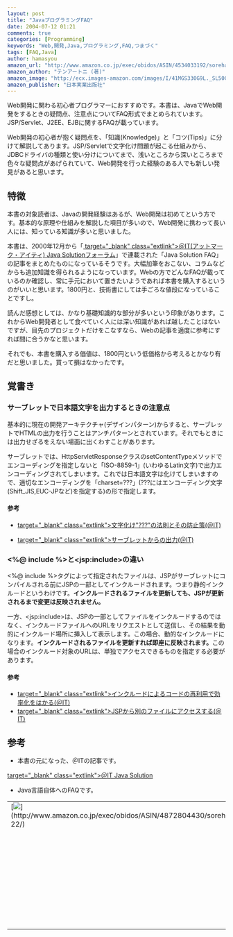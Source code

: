 ```yaml
---
layout: post
title: "JavaプログラミングFAQ"
date: 2004-07-12 01:21
comments: true
categories: [Programming]
keywords: "Web,開発,Java,プログラミング,FAQ,つまづく"
tags: [FAQ,Java]
author: hamasyou
amazon_url: "http://www.amazon.co.jp/exec/obidos/ASIN/4534033192/sorehabooks-22"
amazon_author: "テンアートニ (著)"
amazon_image: "http://ecx.images-amazon.com/images/I/41MGS330G9L._SL500_AA300_.jpg"
amazon_publisher: "日本実業出版社"
---
```


Web開発に関わる初心者プログラマーにおすすめです。本書は、JavaでWeb開発をするときの疑問点、注意点についてFAQ形式でまとめられています。JSP/Servlet、J2EE、EJBに関するFAQが載っています。

Web開発の初心者が抱く疑問点を、「知識(Knowledge)」と「コツ(Tips)」に分けて解説してあります。JSP/Servletで文字化け問題が起こる仕組みから、JDBCドライバの種類と使い分けについてまで、浅いところから深いところまで色々な疑問点があげられていて、Web開発を行った経験のある人でも新しい発見があると思います。


<!-- more -->

<h2>特徴</h2>

本書の対象読者は、Javaの開発経験はあるが、Web開発は初めてという方です。基本的な原理や仕組みを解説した項目が多いので、Web開発に携わって長い人には、知っている知識が多いと思いました。

本書は、2000年12月から「[ target="_blank" class="extlink">＠IT(アットマーク・アイティ) Java Solutionフォーラム](http://www.atmarkit.co.jp/fjava/)」で連載された「Java Solution FAQ」の記事をまとめたものになっているそうです。大幅加筆をおこない、コラムなどからも追加知識を得られるようになっています。Webの方でどんなFAQが載っているのか確認し、常に手元において置きたいようであれば本書を購入するというのがいいと思います。1800円と、技術書にしては手ごろな値段になっていることですし。

読んだ感想としては、かなり基礎知識的な部分が多いという印象があります。これからWeb開発者として食べていく人には深い知識があれば越したことはないですが、目先のプロジェクトだけをこなすなら、Webの記事を適度に参考にすれば間に合うかなと思います。

それでも、本書を購入する価値は、1800円という低価格から考えるとかなり有だと思いました。買って損はなかったです。

<h2>覚書き</h2>

<h3>サーブレットで日本語文字を出力するときの注意点</h3>

基本的に現在の開発アーキテクチャ(デザインパターン)からすると、サーブレットでHTMLの出力を行うことはアンチパターンとされています。それでもときには出力せざるをえない場面に出くわすことがあります。

サーブレットでは、HttpServletResponseクラスのsetContentTypeメソッドでエンコーディングを指定しないと「ISO-8859-1」(いわゆるLatin文字)で出力エンコーディングされてしまいます。これでは日本語文字は化けてしまいますので、適切なエンコーディングを「charset=???」(???にはエンコーディング文字(Shift_JIS,EUC-JPなど)を指定する)の形で指定します。

<h4>参考</h4>

+ [ target="_blank" class="extlink">文字化け"???"の法則とその防止策(＠IT)](http://www.atmarkit.co.jp/fjava/rensai2/webopt08/webopt08.html)

+ [ target="_blank" class="extlink">サーブレットからの出力(＠IT)](http://www.atmarkit.co.jp/fjava/onepoint/svltjsp/svltjsp11.html)

<h3>&lt;%@ include %&gt;と&lt;jsp:include&gt;の違い</h3>

&lt;%@ include %&gt;タグによって指定されたファイルは、JSPがサーブレットにコンパイルされる前にJSPの一部としてインクルードされます。つまり静的インクルードというわけです。<strong>インクルードされるファイルを更新しても、JSPが更新されるまで変更は反映されません。</strong>

一方、&lt;jsp:include&gt;は、JSPの一部としてファイルをインクルードするのではなく、インクルードファイルへのURLをリクエストとして送信し、その結果を動的にインクルード場所に挿入して表示します。この場合、動的なインクルードになります。<strong>インクルードされるファイルを更新すれば即座に反映されます。</strong>この場合のインクルード対象のURLは、単独でアクセスできるものを指定する必要があります。

<h4>参考</h4>

+ [ target="_blank" class="extlink">インクルードによるコードの再利用で効率化をはかる(＠IT)](http://www.atmarkit.co.jp/fjava/rensai/jsp05/jsp05.html)
+ [ target="_blank" class="extlink">JSPから別のファイルにアクセスする(＠IT)](http://www.atmarkit.co.jp/fjava/rensai/jsp09/jsp09.html)

<h2>参考</h2>

+ 本書の元になった、＠ITの記事です。

[ target="_blank" class="extlink">＠IT Java Solution](http://www.atmarkit.co.jp/fjava/)

+ Java言語自体へのFAQです。

<div class="rakuten"><table border="0" cellpadding="5" width="400"><tr><td valign="top">[<img src="http://images-jp.amazon.com/images/P/4872804430.09.MZZZZZZZ.jpg"   border="0" />](http://www.amazon.co.jp/exec/obidos/ASIN/4872804430/sorehabooks-22/)</td><td valign="top" />[Javaの質問箱](http://www.amazon.co.jp/exec/obidos/ASIN/4872804430/sorehabooks-22/)<br />Java FAQプロジェクト<br /><iframe scrolling="no" frameborder="0" width="250" height="40" hspace="0" vspace="0" marginheight="0" marginwidth="0" src="http://xml-jp.amznxslt.com/onca/xml3?dev-t=D2JW5SAFEH7L0B&t=goodpic-22&f=http://www.g-tools.com/xsl/aws-price-ffffff.xsl&locale=jp&type=lite&AsinSearch=4872804430"></iframe><br /><br /><font size="-1"><b>おすすめ平均</b><img src="http://g-images.amazon.com/images/G/01/detail/stars-3-5.gif"   /><br /><img src="http://g-images.amazon.com/images/G/01/detail/stars-3-0.gif"   />机の上に一冊おいておくと便利かも<br /><img src="http://g-images.amazon.com/images/G/01/detail/stars-4-0.gif"   />初心者にやさしい<br /></font><br />[ /><font size="-1">Amazonで詳しく見る</font>](http://www.amazon.co.jp/exec/obidos/ASIN/4872804430/sorehabooks-22/)<img src="http://www.g-tools.com/img/spacer.gif"   width="50" height="1" />[ /><img src="http://www.g-tools.com/img/powered-by-gtool.gif"   border="0" alt="4872804430"/>](http://www.goodpic.com/mt/aws/)<br /></td></tr></table>
</div>




